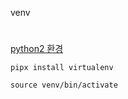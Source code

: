 venv
#
[python2 환경](https://www.youtube.com/watch?v=zfB6EEuqht0)
```
pipx install virtualenv
```
```
source venv/bin/activate
```
#

